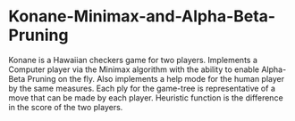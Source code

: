 # Konane-Minimax-and-Alpha-Beta-Pruning
Konane is a Hawaiian checkers game for two players. Implements a Computer player via the Minimax algorithm with the ability to enable Alpha-Beta Pruning on the fly. Also implements a help mode for the human player by the same measures. Each ply for the game-tree is representative of a move that can be made by each player. Heuristic function is the difference in the score of the two players.
